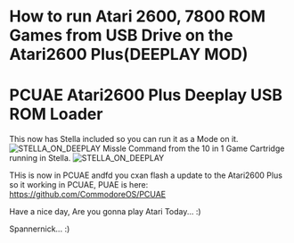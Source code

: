 How to run Atari 2600, 7800 ROM Games from USB Drive on the Atari2600 Plus(DEEPLAY MOD)
===================================================================
PCUAE Atari2600 Plus Deeplay USB ROM Loader
============================================

This now has Stella included so you can run it as a Mode on it.
![STELLA_ON_DEEPLAY](https://i.ibb.co/9VC6nNP/Screenshot-2024-02-11-183918.png)
Missle Command from the 10 in 1 Game Cartridge running in Stella.
![STELLA_ON_DEEPLAY](https://i.ibb.co/m6qXQ6B/Screenshot-2024-02-11-172545.png)


THis is now in PCUAE andfd you cxan flash a update to the Atari2600 Plus so it working in PCUAE, PUAE is here: https://github.com/CommodoreOS/PCUAE

Have a nice day, Are you gonna play Atari Today... :)

Spannernick... :)
